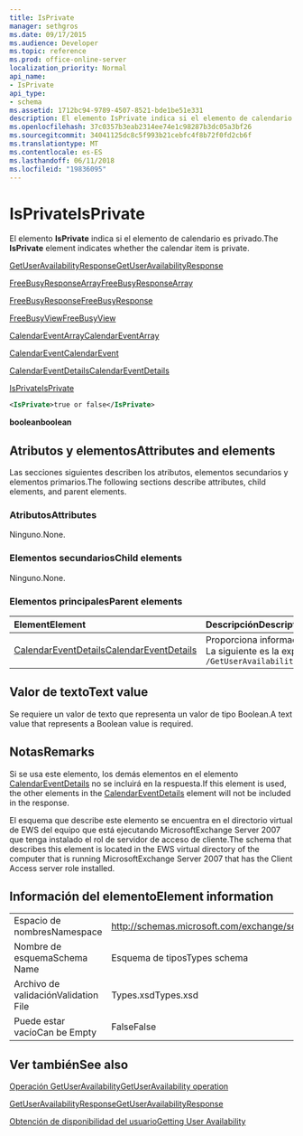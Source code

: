 ```yaml
---
title: IsPrivate
manager: sethgros
ms.date: 09/17/2015
ms.audience: Developer
ms.topic: reference
ms.prod: office-online-server
localization_priority: Normal
api_name:
- IsPrivate
api_type:
- schema
ms.assetid: 1712bc94-9789-4507-8521-bde1be51e331
description: El elemento IsPrivate indica si el elemento de calendario es privado.
ms.openlocfilehash: 37c0357b3eab2314ee74e1c98287b3dc05a3bf26
ms.sourcegitcommit: 34041125dc8c5f993b21cebfc4f8b72f0fd2cb6f
ms.translationtype: MT
ms.contentlocale: es-ES
ms.lasthandoff: 06/11/2018
ms.locfileid: "19836095"
---
```

# <a name="isprivate"></a><span data-ttu-id="45fa0-103">IsPrivate</span><span class="sxs-lookup"><span data-stu-id="45fa0-103">IsPrivate</span></span>

<span data-ttu-id="45fa0-104">El elemento **IsPrivate** indica si el elemento de calendario es privado.</span><span class="sxs-lookup"><span data-stu-id="45fa0-104">The **IsPrivate** element indicates whether the calendar item is private.</span></span> 
  
[<span data-ttu-id="45fa0-105">GetUserAvailabilityResponse</span><span class="sxs-lookup"><span data-stu-id="45fa0-105">GetUserAvailabilityResponse</span></span>](getuseravailabilityresponse.md)
  
[<span data-ttu-id="45fa0-106">FreeBusyResponseArray</span><span class="sxs-lookup"><span data-stu-id="45fa0-106">FreeBusyResponseArray</span></span>](freebusyresponsearray.md)
  
[<span data-ttu-id="45fa0-107">FreeBusyResponse</span><span class="sxs-lookup"><span data-stu-id="45fa0-107">FreeBusyResponse</span></span>](freebusyresponse.md)
  
[<span data-ttu-id="45fa0-108">FreeBusyView</span><span class="sxs-lookup"><span data-stu-id="45fa0-108">FreeBusyView</span></span>](freebusyview.md)
  
[<span data-ttu-id="45fa0-109">CalendarEventArray</span><span class="sxs-lookup"><span data-stu-id="45fa0-109">CalendarEventArray</span></span>](calendareventarray.md)
  
[<span data-ttu-id="45fa0-110">CalendarEvent</span><span class="sxs-lookup"><span data-stu-id="45fa0-110">CalendarEvent</span></span>](calendarevent.md)
  
[<span data-ttu-id="45fa0-111">CalendarEventDetails</span><span class="sxs-lookup"><span data-stu-id="45fa0-111">CalendarEventDetails</span></span>](calendareventdetails.md)
  
[<span data-ttu-id="45fa0-112">IsPrivate</span><span class="sxs-lookup"><span data-stu-id="45fa0-112">IsPrivate</span></span>](isprivate.md)
  
```xml
<IsPrivate>true or false</IsPrivate>
```

 <span data-ttu-id="45fa0-113">**boolean**</span><span class="sxs-lookup"><span data-stu-id="45fa0-113">**boolean**</span></span>
## <a name="attributes-and-elements"></a><span data-ttu-id="45fa0-114">Atributos y elementos</span><span class="sxs-lookup"><span data-stu-id="45fa0-114">Attributes and elements</span></span>

<span data-ttu-id="45fa0-115">Las secciones siguientes describen los atributos, elementos secundarios y elementos primarios.</span><span class="sxs-lookup"><span data-stu-id="45fa0-115">The following sections describe attributes, child elements, and parent elements.</span></span>
  
### <a name="attributes"></a><span data-ttu-id="45fa0-116">Atributos</span><span class="sxs-lookup"><span data-stu-id="45fa0-116">Attributes</span></span>

<span data-ttu-id="45fa0-117">Ninguno.</span><span class="sxs-lookup"><span data-stu-id="45fa0-117">None.</span></span>
  
### <a name="child-elements"></a><span data-ttu-id="45fa0-118">Elementos secundarios</span><span class="sxs-lookup"><span data-stu-id="45fa0-118">Child elements</span></span>

<span data-ttu-id="45fa0-119">Ninguno.</span><span class="sxs-lookup"><span data-stu-id="45fa0-119">None.</span></span>
  
### <a name="parent-elements"></a><span data-ttu-id="45fa0-120">Elementos principales</span><span class="sxs-lookup"><span data-stu-id="45fa0-120">Parent elements</span></span>

|<span data-ttu-id="45fa0-121">**Element**</span><span class="sxs-lookup"><span data-stu-id="45fa0-121">**Element**</span></span>|<span data-ttu-id="45fa0-122">**Descripción**</span><span class="sxs-lookup"><span data-stu-id="45fa0-122">**Description**</span></span>|
|:-----|:-----|
|[<span data-ttu-id="45fa0-123">CalendarEventDetails</span><span class="sxs-lookup"><span data-stu-id="45fa0-123">CalendarEventDetails</span></span>](calendareventdetails.md) <br/> |<span data-ttu-id="45fa0-124">Proporciona información adicional acerca de un evento de calendario.</span><span class="sxs-lookup"><span data-stu-id="45fa0-124">Provides additional information about a calendar event.</span></span>  <br/> <span data-ttu-id="45fa0-125">La siguiente es la expresión de XPath para este elemento:</span><span class="sxs-lookup"><span data-stu-id="45fa0-125">The following is the XPath expression to this element:</span></span>  <br/>  `/GetUserAvailabilityResponse/FreeBusyResponseArray/FreeBusyResponse/FreeBusyView/CalendarEventArray/CalendarEvent[i]/CalendarEventDetails` <br/> |
   
## <a name="text-value"></a><span data-ttu-id="45fa0-126">Valor de texto</span><span class="sxs-lookup"><span data-stu-id="45fa0-126">Text value</span></span>

<span data-ttu-id="45fa0-127">Se requiere un valor de texto que representa un valor de tipo Boolean.</span><span class="sxs-lookup"><span data-stu-id="45fa0-127">A text value that represents a Boolean value is required.</span></span>
  
## <a name="remarks"></a><span data-ttu-id="45fa0-128">Notas</span><span class="sxs-lookup"><span data-stu-id="45fa0-128">Remarks</span></span>

<span data-ttu-id="45fa0-129">Si se usa este elemento, los demás elementos en el elemento [CalendarEventDetails](calendareventdetails.md) no se incluirá en la respuesta.</span><span class="sxs-lookup"><span data-stu-id="45fa0-129">If this element is used, the other elements in the [CalendarEventDetails](calendareventdetails.md) element will not be included in the response.</span></span> 
  
<span data-ttu-id="45fa0-130">El esquema que describe este elemento se encuentra en el directorio virtual de EWS del equipo que está ejecutando MicrosoftExchange Server 2007 que tenga instalado el rol de servidor de acceso de cliente.</span><span class="sxs-lookup"><span data-stu-id="45fa0-130">The schema that describes this element is located in the EWS virtual directory of the computer that is running MicrosoftExchange Server 2007 that has the Client Access server role installed.</span></span>
  
## <a name="element-information"></a><span data-ttu-id="45fa0-131">Información del elemento</span><span class="sxs-lookup"><span data-stu-id="45fa0-131">Element information</span></span>

|||
|:-----|:-----|
|<span data-ttu-id="45fa0-132">Espacio de nombres</span><span class="sxs-lookup"><span data-stu-id="45fa0-132">Namespace</span></span>  <br/> |http://schemas.microsoft.com/exchange/services/2006/types  <br/> |
|<span data-ttu-id="45fa0-133">Nombre de esquema</span><span class="sxs-lookup"><span data-stu-id="45fa0-133">Schema Name</span></span>  <br/> |<span data-ttu-id="45fa0-134">Esquema de tipos</span><span class="sxs-lookup"><span data-stu-id="45fa0-134">Types schema</span></span>  <br/> |
|<span data-ttu-id="45fa0-135">Archivo de validación</span><span class="sxs-lookup"><span data-stu-id="45fa0-135">Validation File</span></span>  <br/> |<span data-ttu-id="45fa0-136">Types.xsd</span><span class="sxs-lookup"><span data-stu-id="45fa0-136">Types.xsd</span></span>  <br/> |
|<span data-ttu-id="45fa0-137">Puede estar vacío</span><span class="sxs-lookup"><span data-stu-id="45fa0-137">Can be Empty</span></span>  <br/> |<span data-ttu-id="45fa0-138">False</span><span class="sxs-lookup"><span data-stu-id="45fa0-138">False</span></span>  <br/> |
   
## <a name="see-also"></a><span data-ttu-id="45fa0-139">Ver también</span><span class="sxs-lookup"><span data-stu-id="45fa0-139">See also</span></span>



[<span data-ttu-id="45fa0-140">Operación GetUserAvailability</span><span class="sxs-lookup"><span data-stu-id="45fa0-140">GetUserAvailability operation</span></span>](getuseravailability-operation.md)
  
[<span data-ttu-id="45fa0-141">GetUserAvailabilityResponse</span><span class="sxs-lookup"><span data-stu-id="45fa0-141">GetUserAvailabilityResponse</span></span>](getuseravailabilityresponse.md)


[<span data-ttu-id="45fa0-142">Obtención de disponibilidad del usuario</span><span class="sxs-lookup"><span data-stu-id="45fa0-142">Getting User Availability</span></span>](http://msdn.microsoft.com/library/d4133fcb-9b0f-4e6b-aadf-a389da83516a%28Office.15%29.aspx)

